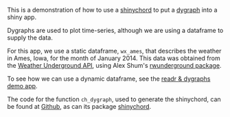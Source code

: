 This is a demonstration of how to use a [shinychord](http://ijlyttle.github.io/shinychord/) to put a [dygraph](https://rstudio.github.io/dygraphs/) into a shiny app.

Dygraphs are used to plot time-series, although we are using a dataframe to supply the data.

For this app, we use a static dataframe, `wx_ames`, that describes the weather in Ames, Iowa, for the month of January 2014. This data was obtained from the [Weather Underground API](http://www.wunderground.com/weather/api), using Alex Shum's [rwunderground package](https://cran.r-project.org/web/packages/rwunderground/index.html).

To see how we can use a dynamic dataframe, see the [readr & dygraphs demo app](https://ijlyttle.shinyapps.io/shinychord_readr_dygraphs).

The code for the function `ch_dygraph`, used to generate the shinychord, can be found at  [Github](https://github.com/ijlyttle/shinychord/blob/master/R/ch_dygraph.R), as can its package [shinychord](http://github.com/ijlyttle/shinychord/). 
